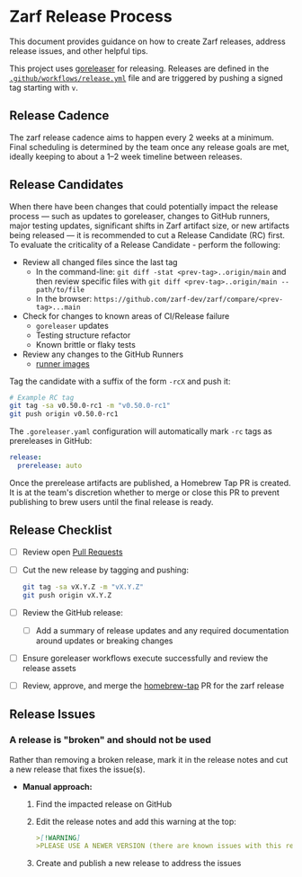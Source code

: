 # Zarf Release Process

This document provides guidance on how to create Zarf releases, address release issues, and other helpful tips.

This project uses [goreleaser](https://github.com/goreleaser/goreleaser-action) for releasing. Releases are defined in the [`.github/workflows/release.yml`](.github/workflows/release.yml) file and are triggered by pushing a signed tag starting with `v`.

## Release Cadence

The zarf release cadence aims to happen every 2 weeks at a minimum. Final scheduling is determined by the team once any release goals are met, ideally keeping to about a 1–2 week timeline between releases.

## Release Candidates

When there have been changes that could potentially impact the release process — such as updates to goreleaser, changes to GitHub runners, major testing updates, significant shifts in Zarf artifact size, or new artifacts being released — it is recommended to cut a Release Candidate (RC) first. To evaluate the criticality of a Release Candidate - perform the following:
- Review all changed files since the last tag
  - In the command-line: `git diff -stat <prev-tag>..origin/main` and then review specific files with `git diff <prev-tag>..origin/main -- path/to/file`
  - In the browser: `https://github.com/zarf-dev/zarf/compare/<prev-tag>...main`
- Check for changes to known areas of CI/Release failure
  - `goreleaser` updates
  - Testing structure refactor
  - Known brittle or flaky tests
- Review any changes to the GitHub Runners
  - [runner images](https://github.com/actions/runner-images)

Tag the candidate with a suffix of the form `-rcX` and push it:

```bash
# Example RC tag
git tag -sa v0.50.0-rc1 -m "v0.50.0-rc1"
git push origin v0.50.0-rc1
```

The `.goreleaser.yaml` configuration will automatically mark `-rc` tags as prereleases in GitHub:

```yaml
release:
  prerelease: auto
```

Once the prerelease artifacts are published, a Homebrew Tap PR is created. It is at the team's discretion whether to merge or close this PR to prevent publishing to brew users until the final release is ready.

## Release Checklist

* [ ] Review open [Pull Requests](https://github.com/zarf-dev/zarf/pulls)
* [ ] Cut the new release by tagging and pushing:

  ```bash
  git tag -sa vX.Y.Z -m "vX.Y.Z"
  git push origin vX.Y.Z
  ```
* [ ] Review the GitHub release:
  * [ ] Add a summary of release updates and any required documentation around updates or breaking changes
* [ ] Ensure goreleaser workflows execute successfully and review the release assets
* [ ] Review, approve, and merge the [homebrew-tap](https://github.com/defenseunicorns/homebrew-tap) PR for the zarf release

## Release Issues

### A release is "broken" and should not be used

Rather than removing a broken release, mark it in the release notes and cut a new release that fixes the issue(s).

* **Manual approach:**

  1. Find the impacted release on GitHub
  2. Edit the release notes and add this warning at the top:

     ```md
     >[!WARNING]
     >PLEASE USE A NEWER VERSION (there are known issues with this release)
     ```
  3. Create and publish a new release to address the issues
